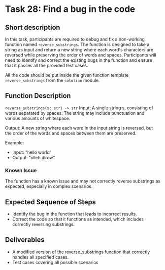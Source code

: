 # Task 28: Find a bug in the code

## Short description

In this task, participants are required to debug and fix a non-working function named `reverse_substrings`. The function is designed to take a string as input and return a new string where each word's characters are reversed while preserving the order of words and spaces. Participants will need to identify and correct the existing bugs in the function and ensure that it passes all the provided test cases.

All the code should be put inside the given function template `reverse_substrings` from the `solution` module.

## Function Description

`reverse_substrings(s: str) -> str`
Input: A single string s, consisting of words separated by spaces. The string may include punctuation and various amounts of whitespace.

Output: A new string where each word in the input string is reversed, but the order of the words and spaces between them are preserved.

Example:

- Input: "hello world"
- Output: "olleh dlrow"

### Known Issue

The function has a known issue and may not correctly reverse substrings as expected, especially in complex scenarios.

## Expected Sequence of Steps

- Identify the bug in the function that leads to incorrect results.
- Correct the code so that it functions as intended, which includes correctly reversing substrings.

## Deliverables

- A modified version of the reverse_substrings function that correctly handles all specified cases.
- Test cases covering all possible scenarios
